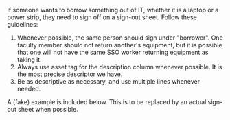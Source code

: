 If someone wants to borrow something out of IT, whether it is a laptop or a power strip, they need to sign off on a sign-out sheet. Follow these guidelines:

1. Whenever possible, the same person should sign under "borrower". One faculty member should not return another's equipment, but it is possible that one will not have the same SSO worker returning equipment as taking it.
2. Always use asset tag for the description column whenever possible. It is the most precise descriptor we have.
3. Be as descriptive as necessary, and use multiple lines whenever needed.

A (fake) example is included below. This is to be replaced by an actual sign-out sheet when possible.
